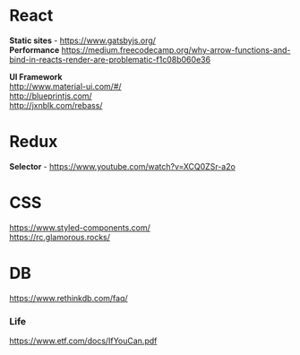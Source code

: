 # React
<b>Static sites</b> - https://www.gatsbyjs.org/ <br>
<b>Performance</b>
https://medium.freecodecamp.org/why-arrow-functions-and-bind-in-reacts-render-are-problematic-f1c08b060e36 <br> 

<b>UI Framework</b> <br>
http://www.material-ui.com/#/ <br>
http://blueprintjs.com/ <br>
http://jxnblk.com/rebass/

# Redux
<b>Selector</b> - https://www.youtube.com/watch?v=XCQ0ZSr-a2o

# CSS
https://www.styled-components.com/ <br>
https://rc.glamorous.rocks/

# DB
https://www.rethinkdb.com/faq/

### Life
https://www.etf.com/docs/IfYouCan.pdf
